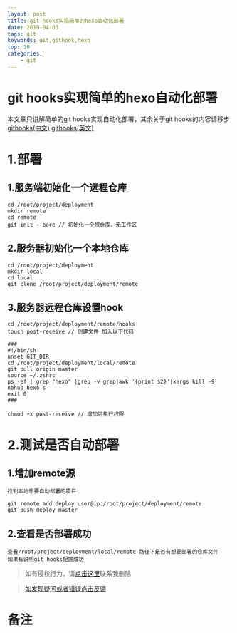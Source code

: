 ```yaml
---
layout: post
title: git hooks实现简单的hexo自动化部署
date: 2019-04-03
tags: git
keywords: git,githook,hexo
top: 10
categories: 
    - git
---
```

# git hooks实现简单的hexo自动化部署
    
本文章只讲解简单的git hooks实现自动化部署，其余关于git hooks的内容请移步 [githooks(中文)](https://git-scm.com/book/zh/v2/%E8%87%AA%E5%AE%9A%E4%B9%89-Git-Git-%E9%92%A9%E5%AD%90) [githooks(英文)](https://git-scm.com/docs/githooks)

# 1.部署
    
## 1.服务端初始化一个远程仓库
    
    cd /root/project/deployment
    mkdir remote
    cd remote
    git init --bare // 初始化一个裸仓库，无工作区
    

## 2.服务器初始化一个本地仓库
    
    cd /root/project/deployment
    mkdir local
    cd local
    git clone /root/project/deployment/remote
    
## 3.服务器远程仓库设置hook

    cd /root/project/deployment/remote/hooks
    touch post-receive // 创建文件 加入以下代码
    
    ### 
    #!/bin/sh
    unset GIT_DIR
    cd /root/project/deployment/local/remote
    git pull origin master
    source ~/.zshrc
    ps -ef | grep "hexo" |grep -v grep|awk '{print $2}'|xargs kill -9
    nohup hexo s
    exit 0
    ###
    
    chmod +x post-receive // 增加可执行权限

# 2.测试是否自动部署
## 1.增加remote源
        
    
    找到本地想要自动部署的项目
    
    git remote add deploy user@ip:/root/project/deployment/remote    
    git push deploy master

## 2.查看是否部署成功
    
    查看/root/project/deployment/local/remote 路径下是否有想要部署的仓库文件
    如果有说明git hooks配置成功

>如有侵权行为，请[点击这里](https://github.com/mattmengCooper/MattMeng_hexo/issues)联系我删除

>[如发现疑问或者错误点击反馈](https://github.com/mattmengCooper/MattMeng_hexo/issues)

# 备注

